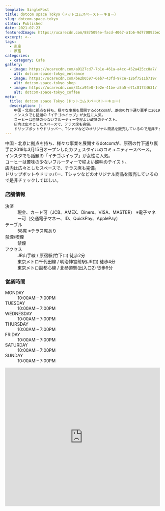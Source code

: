 ```yaml
---
template: SinglePost
title: dotcom space Tokyo（ドットコムスペーストーキョー）
slug: dotcom-space-tokyo
status: Published
date: 2021-07-23
featuredImage: https://ucarecdn.com/8875094e-facd-4067-a1b6-9d770892be2f/
excerpt: <--
tags:
  - 東京
  - 原宿
categories:
  - category: Cafe
gallery:
  - image: https://ucarecdn.com/a9127cd7-7b1e-461a-a4cc-452a425cc8a7/
    alt: dotcom-space-tokyo_entrance
  - image: https://ucarecdn.com/be2b0597-6eb7-43fd-97ce-126f7511b719/
    alt: dotcom-space-tokyo_shop
  - image: https://ucarecdn.com/31ca94e8-1e2e-41be-a5a5-e71c81734631/
    alt: dotcom-space-tokyo_coffee
meta:
  title: dotcom space Tokyo（ドットコムスペーストーキョー）
  description: |-
    中国・北京に拠点を持ち、様々な事業を展開するdotcomが、原宿の竹下通り裏手に2019年3月15日オープンしたカフェスタイルのコミュニティースペース。
    インスタでも話題の「イチゴホイップ」が女性に人気。
    コーヒーは苦味の少ないフルーティーで程よい酸味のテイスト。
    店内は広々としたスペースで、テラス席も完備。
    ドリップポットやドリッパー、Tシャツなどのオリジナル商品を販売しているので是非チェックしてほしい。
---
```

中国・北京に拠点を持ち、様々な事業を展開するdotcomが、原宿の竹下通り裏手に2019年3月15日オープンしたカフェスタイルのコミュニティースペース。\
インスタでも話題の「イチゴホイップ」が女性に人気。\
コーヒーは苦味の少ないフルーティーで程よい酸味のテイスト。\
店内は広々としたスペースで、テラス席も完備。\
ドリップポットやドリッパー、Tシャツなどのオリジナル商品を販売しているので是非チェックしてほしい。

### 店舗情報

<dl id="info">

<dt>決済</dt>
<dd>現金、カード可（JCB、AMEX、Diners、VISA、MASTER）
※電子マネー可（交通電子マネー、ID、QuickPay、ApplePay）</dd>
<dt>テーブル</dt>
<dd>58席
※テラス席あり</dd>
<dt>禁煙/喫煙</dt>
<dd>禁煙</dd>
<dt>アクセス</dt>
<dd>JR山手線 / 原宿駅(竹下口) 徒歩2分</dd>
<dd>東京メトロ千代田線 / 明治神宮前駅(JR口) 徒歩4分</dd>
<dd>東京メトロ副都心線 / 北参道駅(出入口2) 徒歩9分</dd>
</dl>

### 営業時間

<dl id="op_h">

<dt>MONDAY</dt>
<dd>10:00AM – 7:00PM</dd>
<dt>TUESDAY</dt>
<dd>10:00AM – 7:00PM</dd>
<dt>WEDNESDAY</dt>
<dd>10:00AM – 7:00PM</dd>
<dt>THURSDAY</dt>
<dd>10:00AM – 7:00PM</dd>
<dt>FRIDAY</dt>
<dd>10:00AM – 7:00PM</dd>
<dt>SATURDAY</dt>
<dd>10:00AM – 7:00PM</dd>
<dt>SUNDAY</dt>
<dd>10:00AM – 7:00PM</dd>
</dl>

<iframe src="https://www.google.com/maps/embed?pb=!1m14!1m8!1m3!1d12964.833460811915!2d139.7036697!3d35.6718711!3m2!1i1024!2i768!4f13.1!3m3!1m2!1s0x0%3A0x236fe3484bc12933!2sdotcom%20space%20Tokyo!5e0!3m2!1sja!2sjp!4v1584352224822!5m2!1sja!2sjp" width="100%" height="450" frameborder="0" style="border:0;" allowfullscreen="" aria-hidden="false" tabindex="0"></iframe>